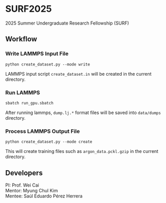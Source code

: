 # SURF2025
2025 Summer Undergraduate Research Fellowship (SURF)



## Workflow
### Write LAMMPS Input File
```
python create_dataset.py --mode write
```

LAMMPS input script ```create_dataset.in``` will be created in the current directory.

### Run LAMMPS
```
sbatch run_gpu.sbatch
```

After running lammps, ```dump.lj.*``` format files will be saved into ```data/dumps``` directory.

### Process LAMMPS Output File
```
python create_dataset.py --mode create
```

This will create training files such as ```argon_data.pckl.gzip``` in the current directory.



## Developers
PI: Prof. Wei Cai  
Mentor: Myung Chul Kim  
Mentee: Saúl Eduardo Pérez Herrera